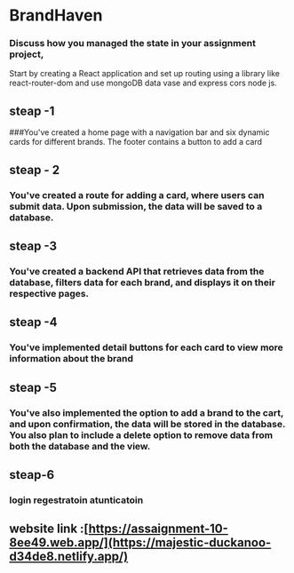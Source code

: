 
# BrandHaven

### Discuss how you managed the state in your assignment project,

Start by creating a React application and set up routing using a library like
react-router-dom and use mongoDB data vase and express cors node js.

## steap -1

###You've created a home page with a navigation bar and six dynamic cards for
different brands. The footer contains a button to add a card

## steap - 2

### You've created a route for adding a card, where users can submit data. Upon submission, the data will be saved to a database.

## steap -3

### You've created a backend API that retrieves data from the database, filters data for each brand, and displays it on their respective pages.

## steap -4

### You've implemented detail buttons for each card to view more information about the brand

## steap -5

### You've also implemented the option to add a brand to the cart, and upon confirmation, the data will be stored in the database. You also plan to include a delete option to remove data from both the database and the view.

## steap-6

### login regestratoin atunticatoin


## website link :[https://assaignment-10-8ee49.web.app/](https://majestic-duckanoo-d34de8.netlify.app/)
